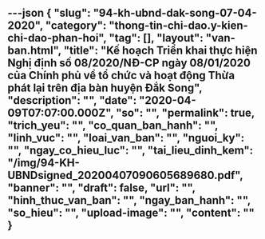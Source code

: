 ---json
{
    "slug": "94-kh-ubnd-dak-song-07-04-2020",
    "category": "thong-tin-chi-dao.y-kien-chi-dao-phan-hoi",
    "tag": [],
    "layout": "van-ban.html",
    "title": "Kế hoạch Triển khai thực hiện Nghị định số 08/2020/NĐ-CP ngày 08/01/2020 của Chính phủ về tổ chức và hoạt động Thừa phát lại trên  địa bàn huyện Đắk Song",
    "description": "",
    "date": "2020-04-09T07:07:00.000Z",
    "so": "",
    "permalink": true,
    "trich_yeu": "",
    "co_quan_ban_hanh": "",
    "linh_vuc": "",
    "loai_van_ban": "",
    "nguoi_ky": "",
    "ngay_co_hieu_luc": "",
    "tai_lieu_dinh_kem": "/img/94-KH-UBNDsigned_20200407090605689680.pdf",
    "banner": "",
    "draft": false,
    "url": "",
    "hinh_thuc_van_ban": "",
    "ngay_ban_hanh": "",
    "so_hieu": "",
    "upload-image": "",
    "__content__": ""
}
---
